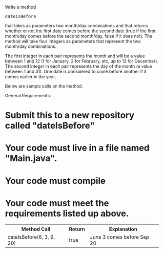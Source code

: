 Write a method <pre>dateIsBefore</pre> that takes as parameters two month/day combinations and that returns whether or not the first date comes before the second date (true if the first month/day comes before the second month/day, false if it does not). The method will take four integers as parameters that represent the two month/day combinations.

The first integer in each pair represents the month and will be a value between 1 and 12 (1 for January, 2 for February, etc, up to 12 for December). The second integer in each pair represents the day of the month (a value between 1 and 31). One date is considered to come before another if it comes earlier in the year.

Below are sample calls on the method.

<table>
<tr>
<th>Method Call</th>
<th>Return</th>
<th>Explanation</th>
</tr>
<tr>
    <td>dateIsBefore(6, 3, 9, 20)</td>
    <td>true</td>
    <td>June 3 comes before Sep 20</td>
</tr>

General Requirements:
# Submit this to a new repository called "dateIsBefore"
# Your code must live in a file named "Main.java".
# Your code must compile
# Your code must meet the requirements listed up above.